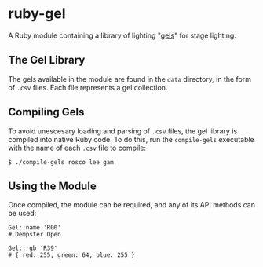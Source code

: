 # ruby-gel
A Ruby module containing a library of lighting "[gels](https://en.wikipedia.org/wiki/Color_gel)" for stage lighting.

## The Gel Library
The gels available in the module are found in the `data` directory, in the form of `.csv` files. Each file represents a gel collection.

## Compiling Gels
To avoid unescesary loading and parsing of `.csv` files, the gel library is compiled into native Ruby code. To do this, run the `compile-gels` executable with the name of each `.csv` file to compile:

```$ ./compile-gels rosco lee gam```

## Using the Module
Once compiled, the module can be required, and any of its API methods can be used:

```
Gel::name 'R00'
# Dempster Open

Gel::rgb 'R39'
# { red: 255, green: 64, blue: 255 }
```
